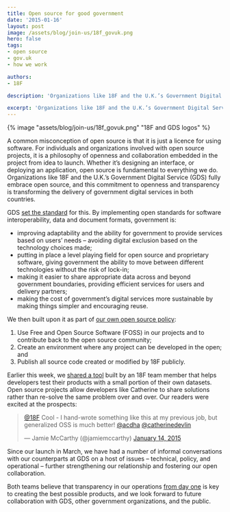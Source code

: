 ```yaml
---
title: Open source for good government
date: '2015-01-16'
layout: post
image: /assets/blog/join-us/18f_govuk.png
hero: false
tags:
- open source
- gov.uk
- how we work

authors:
- 18F

description: 'Organizations like 18F and the U.K.’s Government Digital Service (GDS) fully embrace open source, and their combined commitment to openness and transparency is transforming the delivery of government digital services in both countries.'

excerpt: 'Organizations like 18F and the U.K.’s Government Digital Service (GDS) fully embrace open source, and their combined commitment to openness and transparency is transforming the delivery of government digital services in both countries.'
---
```

{% image "assets/blog/join-us/18f_govuk.png" "18F and GDS logos" %}

A common misconception of open source is that it is just a licence for using software. For individuals and organizations involved with open source projects, it is a philosophy of openness and collaboration embedded in the project from idea to launch. Whether it’s designing an interface, or deploying an application, open source is fundamental to everything we do. Organizations like 18F and the U.K.’s Government Digital Service (GDS) fully embrace open source, and this commitment to openness and transparency is transforming the delivery of government digital services in both countries.

GDS [set the standard](https://www.gov.uk/service-manual/making-software/open-standards-and-licensing.html) for this. By implementing open standards for software interoperability, data and document formats, government is:

* improving adaptability and the ability for government to provide services based on users’ needs – avoiding digital exclusion based on the technology choices made;
* putting in place a level playing field for open source and proprietary software, giving government the ability to move between different technologies without the risk of lock-in;
* making it easier to share appropriate data across and beyond government boundaries, providing efficient services for users and delivery partners;
* making the cost of government’s digital services more sustainable by making things simpler and encouraging reuse.

We then built upon it as part of [our own open source policy](https://18f.gsa.gov/2014/07/29/18f-an-open-source-team/):

1. Use Free and Open Source Software (FOSS) in our projects and to contribute back to the open source community;
2. Create an environment where any project can be developed in the open; and
3. Publish all source code created or modified by 18F publicly.

Earlier this week, we [shared a tool](https://18f.gsa.gov/2015/01/13/an-open-source-tool-for-easier-database-testing/) built by an 18F team member that helps developers test their products with a small portion of their own datasets. Open source projects allow developers like Catherine to share solutions rather than re-solve the same problem over and over. Our readers were excited at the prospects:

<blockquote class="twitter-tweet" lang="en"><p><a href="https://twitter.com/18F">@18F</a>  Cool - I hand-wrote something like this at my previous job, but generalized OSS is much better! <a href="https://twitter.com/acdha">@acdha</a> <a href="https://twitter.com/catherinedevlin">@catherinedevlin</a></p>&mdash; Jamie McCarthy (@jamiemccarthy) <a href="https://twitter.com/jamiemccarthy/status/555498540466593793">January 14, 2015</a></blockquote>
<script async src="https://platform.twitter.com/widgets.js" charset="utf-8"></script>

Since our launch in March, we have had a number of informal conversations with our counterparts at GDS on a host of issues – technical, policy, and operational – further strengthening our relationship and fostering our open collaboration.

Both teams believe that transparency in our operations [from day one](https://18f.gsa.gov/2014/07/31/working-in-public-from-day-1/) is key to creating the best possible products, and we look forward to future collaboration with GDS, other government organizations, and the public.
